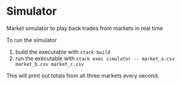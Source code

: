 # Simulator

Market simulator to play back trades from markets in real time

To run the simulator

1. build the executable with `stack build`
2. run the executable with `stack exec simulator -- market_a.csv market_b.csv market_c.csv`

This will print out totals from all three markets every second.
